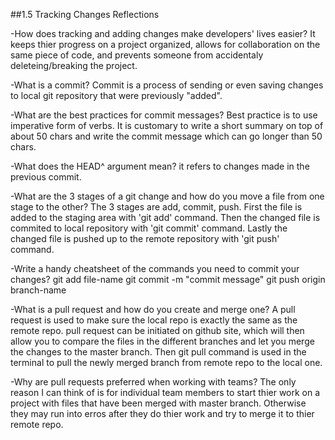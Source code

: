 ##1.5 Tracking Changes Reflections

-How does tracking and adding changes make developers' lives easier?
It keeps thier progress on a project organized, allows for collaboration on the same piece of code, and prevents someone from accidentaly deleteing/breaking the project.

-What is a commit?
Commit is a process of sending or even saving changes to local git repository that were previously "added". 

-What are the best practices for commit messages?
Best practice is to use imperative form of verbs. It is customary to write a short summary on top of about 50 chars and write the commit message which can go longer than 50 chars.

-What does the HEAD^ argument mean?
it refers to changes made in the previous commit.

-What are the 3 stages of a git change and how do you move a file from one stage to the other?
The 3 stages are add, commit, push. First the file is added to the staging area with 'git add' command. Then the changed file is commited to local repository with 'git commit' command. Lastly the changed file is pushed up to the remote repository with 'git push' command.

-Write a handy cheatsheet of the commands you need to commit your changes?
git add file-name
git commit -m "commit message"
git push origin branch-name

-What is a pull request and how do you create and merge one?
A pull request is used to make sure the local repo is exactly the same as the remote repo. pull request can be initiated on github site, which will then allow you to compare the files in the different branches and let you merge the changes to the master branch. Then git pull command is used in the terminal to pull the newly merged branch from remote repo to the local one. 

-Why are pull requests preferred when working with teams?
The only reason I can think of is for individual team members to start thier work on a project with files that have been merged with master branch. Otherwise they may run into erros after they do thier work and try to merge it to thier remote repo. 